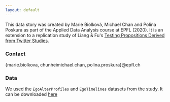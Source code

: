 ```yaml
---
layout: default
---
```


This data story was created by Marie Biolková, Michael Chan and Polina Poskura as part of the Applied Data Analysis course at EPFL (2020). It is an extension to a replication study of Liang & Fu's [Testing Propositions Derived from Twitter Studies](https://journals.plos.org/plosone/article?id=10.1371/journal.pone.0134270).

### Contact
{marie.biolkova, chunheimichael.chan, polina.proskura}@epfl.ch

### Data
We used the `EgoAlterProfiles` and `EgoTimelines` datasets from the study. It can be downloaded [here](https://dataverse.harvard.edu/dataset.xhtml?persistentId=doi:10.7910/DVN/L1MJZ6)